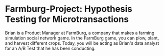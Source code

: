 # Farmburg-Project: Hypothesis Testing for Microtransactions
Brian is a Product Manager at FarmBurg, a company that makes a farming simulation social network game. In the FarmBurg game, you can plow, plant, and harvest different crops.
Today, you will be acting as Brian's data analyst for an A/B Test that he has been conducting.
